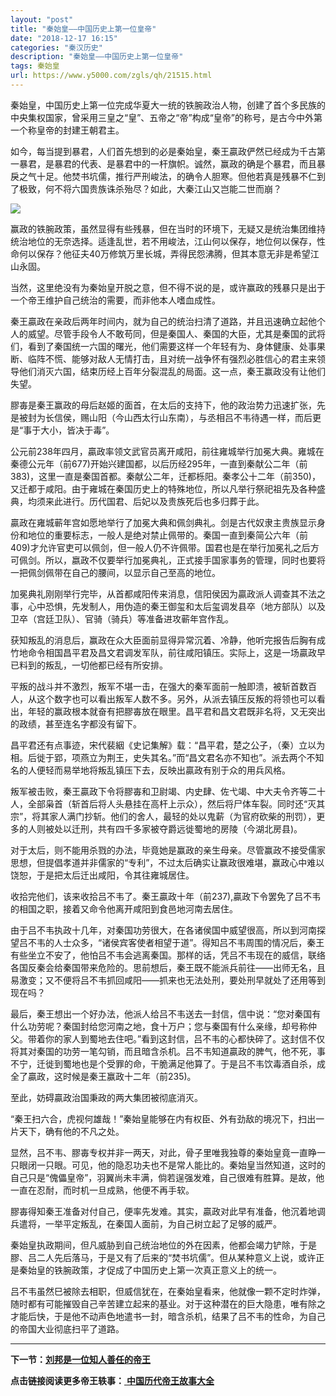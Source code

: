 ```yaml
---
layout: "post"
title: "秦始皇——中国历史上第一位皇帝"
date: "2018-12-17 16:15"
categories: "秦汉历史"
description: "秦始皇——中国历史上第一位皇帝"
tags: 秦始皇
url: https://www.y5000.com/zgls/qh/21515.html
---
```






秦始皇，中国历史上第一位完成华夏大一统的铁腕政治人物，创建了首个多民族的中央集权国家，曾采用三皇之“皇”、五帝之“帝”构成“皇帝”的称号，是古今中外第一个称皇帝的封建王朝君主。

如今，每当提到暴君，人们首先想到的必是秦始皇，秦王贏政俨然已经成为千古第一暴君，是暴君的代表、是暴君中的一杆旗帜。诚然，赢政的确是个暴君，而且暴戾之气十足。他焚书坑儒，推行严刑峻法，的确令人胆寒。但他若真是残暴不仁到了极致，何不将六国贵族诛杀殆尽？如此，大秦江山又岂能二世而崩？

![](https://img.y5000.com/uploads/allimg/170516/8-1F516112052332.jpg)

赢政的铁腕政策，虽然显得有些残暴，但在当时的环境下，无疑又是统治集团维持统治地位的无奈选择。适逢乱世，若不用峻法，江山何以保存，地位何以保存，性命何以保存？他征夫40万修筑万里长城，弄得民怨沸腾，但其本意无非是希望江山永固。

当然，这里绝没有为秦始皇开脱之意，但不得不说的是，或许赢政的残暴只是出于一个帝王维护自己统治的需要，而非他本人嗜血成性。

秦王贏政在亲政后两年时间内，就为自己的统治扫清了道路，并且迅速确立起他个人的威望。尽管手段令人不敢苟同，但是秦国人、秦国的大臣，尤其是秦国的武将们，看到了秦国统一六国的曙光，他们需要这样一个年轻有为、身体健康、处事果断、临阵不慌、能够对敌人无情打击，且对统一战争怀有强烈必胜信心的君主来领导他们消灭六国，结束历经上百年分裂混乱的局面。这一点，秦王赢政没有让他们失望。

膠毐是秦王赢政的母后赵姬的面首，在太后的支持下，他的政治势力迅速扩张，先是被封为长信侯，赐山阳（今山西太行山东南），与丞相吕不韦待遇一样，而后更是“事于大小，皆决于毒”。

公元前238年四月，贏政率领文武官员离开咸阳，前往雍城举行加冕大典。雍城在秦德公元年（前677)开始兴建国都，以后历经295年，一直到秦献公二年（前383)，这里一直是秦国首都。秦献公二年，迁都栎阳。秦孝公十二年（前350)，又迁都于咸阳。由于雍城在秦国历史上的特殊地位，所以凡举行祭祀祖先及各种盛典，均须来此进行。历代国君、后妃以及贵族死后也多归葬于此。

贏政在雍城蕲年宫如愿地举行了加冕大典和佩剑典礼。剑是古代奴隶主贵族显示身份和地位的重要标志，一般人是绝对禁止佩带的。秦国一直到秦简公六年（前409)才允许官吏可以佩剑，但一般人仍不许佩带。国君也是在举行加冕礼之后方可佩剑。所以，嬴政不仅要举行加冕典礼，正式接手国家事务的管理，同时也要将一把佩剑佩带在自己的腰间，以显示自己至高的地位。

加冕典礼刚刚举行完毕，从首都咸阳传来消息，信阳侯因为贏政派人调查其不法之事，心中恐惧，先发制人，用伪造的秦王御玺和太后玺调发县卒（地方部队）以及卫卒（宫廷卫队）、官骑（骑兵）等准备进攻蕲年宫作乱。

获知叛乱的消息后，赢政在众大臣面前显得异常沉着、冷静，他听完报告后胸有成竹地命令相国昌平君及昌文君调发军队，前往咸阳镇压。实际上，这是一场贏政早已料到的叛乱，一切他都已经有所安排。

平叛的战斗并不激烈，叛军不堪一击，在强大的秦军面前一触即溃，被斩首数百人，从这个数字也可以看出叛军人数不多。另外，从派去镇压反叛的将领也可以看出，年轻的赢政根本就奋有把膠毐放在眼里。昌平君和昌文君既非名将，又无突出的政绩，甚至连名字都没有留下。

昌平君还有点事迹，宋代裴絪《史记集解》载：“昌平君，楚之公子，（秦）立以为相。后徙于郢，项燕立为荆王，史失其名。”而“昌文君名亦不知也”。派去两个不知名的人便轻而易举地将叛乱镇压下去，反映出贏政有别于众的用兵风格。

叛军被击败，秦王贏政下令将膠毐和卫尉竭、内史肆、佐弋竭、中大夫令齐等二十人，全部枭首（斩首后将人头悬挂在高杆上示众），然后将尸体车裂。同时还“灭其宗”，将其家人满门抄斩。他们的舍人，最轻的处以鬼薪（为官府砍柴的刑罚），更多的人则被处以迁刑，共有四千多家被夺爵远徙蜀地的房陵（今湖北房县)。

对于太后，则不能用杀戮的办法，毕竟她是赢政的亲生母亲。尽管赢政不接受儒家思想，但提倡孝道并非儒家的“专利”，不过太后确实让赢政很难堪，赢政心中难以饶恕，于是把太后迁出咸阳，令其往雍城居住。

收拾完他们，该来收拾吕不韦了。秦王贏政十年（前237),贏政下令罢免了吕不韦的相国之职，接着又命令他离开咸阳到食邑地河南去居住。

由于吕不韦执政十几年，对秦国功劳很大，在各诸侯国中威望很高，所以到河南探望吕不韦的人士众多，“诸侯宾客使者相望于道”。得知吕不韦周围的情况后，秦王有些坐立不安了，他怕吕不韦会逃离秦国。那样的话，凭吕不韦现在的威信，联络各国反秦会给秦国带来危险的。思前想后，秦王既不能派兵前往——出师无名，且易激变；又不便将吕不韦抓回咸阳——抓来也无法处刑，要处刑早就处了还用等到现在吗？

最后，秦王想出一个好办法，他派人给吕不韦送去一封信，信中说：“您对秦国有什么功劳呢？秦国封给您河南之地，食十万户；您与秦国有什么亲缘，却号称仲父。带着你的家人到蜀地去住吧。”看到这封信，吕不韦的心都快碎了。这封信不仅将其对秦国的功劳一笔勾销，而且暗含杀机。吕不韦知道贏政的脾气，他不死，事不宁，迁徙到蜀地也是个受罪的命，干脆满足他算了。于是吕不韦饮毒酒自杀，成全了贏政，这时候是秦王赢政十二年（前235)。

至此，妨碍贏政治国秉政的两大集团被彻底消灭。

“秦王扫六合，虎视何雄哉！”秦始皇能够在内有权臣、外有劲敌的境况下，扫出一片天下，确有他的不凡之处。

显然，吕不韦、膠毐专权并非一两天，对此，骨子里唯我独尊的秦始皇竟一直睁一只眼闭一只眼。可见，他的隐忍功夫也不是常人能比的。秦始皇当然知道，这时的自己只是“傀儡皇帝”，羽翼尚未丰满，倘若逞强发难，自己很难有胜算。是故，他一直在忍耐，而时机一旦成熟，他便不再手软。

膠毐得知秦王准备对付自己，便率先发难。其实，贏政对此早有准备，他沉着地调兵遣将，一举平定叛乱，在秦国人面前，为自己树立起了足够的威严。

秦始皇执政期间，但凡威胁到自己统治地位的外在因素，他都会竭力铲除，于是膠、吕二人先后落马，于是又有了后来的“焚书坑儒”。但从某种意义上说，或许正是秦始皇的铁腕政策，才促成了中国历史上第一次真正意义上的统一。

吕不韦虽然巳被除去相职，但威信犹在，在秦始皇看来，他就像一颗不定时炸弹，随时都有可能摧毁自己辛苦建立起来的基业。对于这种潜在的巨大隐患，唯有除之才能后快，于是他不动声色地遣书一封，暗含杀机，结果了吕不韦的性命，为自己的帝国大业彻底扫平了道路。

* * *

**下一节：[刘邦是一位知人善任的帝王](https://www.y5000.com/zgls/mrzj/21517.html)**

**点击链接阅读更多帝王轶事：**[ **中国历代帝王故事大全**](https://www.y5000.com/zgls/mrzj/21527.html)
